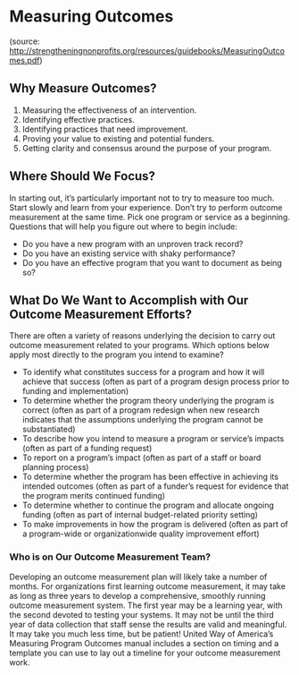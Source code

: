 # Measuring Outcomes
(source: http://strengtheningnonprofits.org/resources/guidebooks/MeasuringOutcomes.pdf)
## Why Measure Outcomes?

1. Measuring the effectiveness of an intervention. 
2. Identifying effective practices.
3. Identifying practices that need improvement. 
4. Proving your value to existing and potential funders. 
5. Getting clarity and consensus around the purpose of your program. 

## Where Should We Focus?
In starting out, it’s particularly important not to try to measure too much. Start slowly and learn from your experience. Don’t try to perform outcome measurement at the same time. Pick one program or service as a beginning. Questions that will help you figure out where to begin include:

- Do you have a new program with an unproven track record? 
- Do you have an existing service with shaky performance?
- Do you have an effective program that you want to document as being so?

## What Do We Want to Accomplish with Our Outcome Measurement Efforts?

There are often a variety of reasons underlying the decision to carry out outcome measurement related to your programs. Which options below apply most directly to the program you intend to examine?

- To identify what constitutes success for a program and how it will achieve that success (often as part of a program design process prior to funding and implementation)
- To determine whether the program theory underlying the program is correct (often as part of a program redesign when new research indicates that the assumptions underlying the program cannot be substantiated)
- To describe how you intend to measure a program or service’s impacts (often as part of a funding request)
- To report on a program’s impact (often as part of a staff or board planning process)
- To determine whether the program has been effective in achieving its intended outcomes (often as part of a funder’s request for evidence that the program merits continued funding)
- To determine whether to continue the program and allocate ongoing funding (often as part of internal budget-related priority setting)
- To make improvements in how the program is delivered (often as part of a program-wide or organizationwide quality improvement effort)

### Who is on Our Outcome Measurement Team?

Developing an outcome measurement plan will likely take a number of months. For organizations first learning outcome measurement, it may take as long as three years to develop a comprehensive, smoothly running outcome measurement system. The first year may be a learning year, with the second devoted to testing your systems. It may not be until the third year of data collection that staff sense the results are valid and meaningful. It may take you much less time, but be patient! United Way of America’s Measuring Program Outcomes manual includes a section on timing and a template you can use to lay out a timeline for your outcome measurement work.

